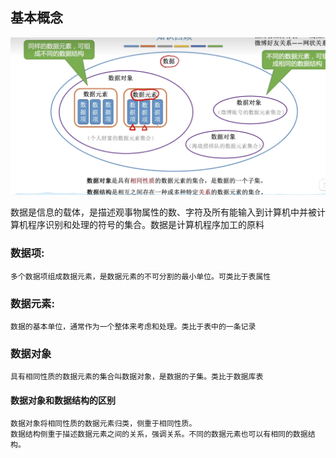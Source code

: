 ## 基本概念
![数据结构基本概念](./img/数据结构基本概念.png)

数据是信息的载体，是描述观事物属性的数、字符及所有能输入到计算机中并被计算机程序识别和处理的符号的集合。数据是计算机程序加工的原料

### 数据项: 
    多个数据项组成数据元素，是数据元素的不可分割的最小单位。可类比于表属性
### 数据元素: 
    数据的基本单位，通常作为一个整体来考虑和处理。类比于表中的一条记录
### 数据对象
    具有相同性质的数据元素的集合叫数据对象，是数据的子集。类比于数据库表
#### 数据对象和数据结构的区别
    数据对象将相同性质的数据元素归类，侧重于相同性质。
    数据结构侧重于描述数据元素之间的关系，强调关系。不同的数据元素也可以有相同的数据结构。